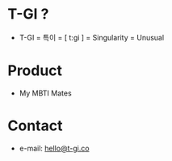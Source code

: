 <link href="custom.css" rel="stylesheet"/>

# T-GI ?
- T-GI = 특이 = [ t:gi ] = Singularity = Unusual

# Product
- My MBTI Mates

# Contact
- e-mail: hello@t-gi.co


